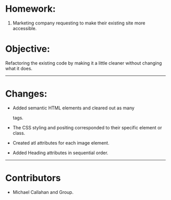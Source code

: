 # Homework:

1. Marketing company requesting to make their existing site more accessible.

# Objective:

 Refactoring the existing code by making it a little cleaner without changing what it does.  

---
#  Changes:

* Added semantic HTML elements and cleared out as many <div> tags.

* The CSS styling and positing corresponded to their specific element or class.

* Created atl attributes for each image element.

* Added Heading attributes in sequential order.


---

# Contributors 

- Michael Callahan and Group.






